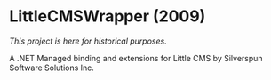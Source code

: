 # LittleCMSWrapper (2009)

_This project is here for historical purposes._

A .NET Managed binding and extensions for Little CMS by Silverspun Software Solutions Inc.
